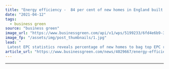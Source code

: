 ```yaml
---
title: "Energy efficiency -  84 per cent of new homes in England built to EPC grade A and B"
date: "2021-04-12"
tags: 
  - business green
source: "business green"
image_url: "https://www.businessgreen.com/api/v1/wps/5199233/6fd4e6b9-352b-44a8-aee7-8c0dffd2258f/6/insulation-350x250-185x114.jpg"
image_fp: "/assets/img/post_thumbnails/1.jpg"
lead: "
 Latest EPC statistics reveals percentage of new homes to bag top EPC ratings is on the rise, but top scores remain uncommon for older homes ..."
article_url: "https://www.businessgreen.com/news/4029667/energy-efficiency-cent-homes-england-built-epc-grade-b"
---
```


---
